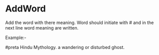 # AddWord

Add the word with there meaning. Word should initiate with # and in the next line word meaning are written.

Example:-

#preta 
Hindu Mythology. a wandering or disturbed ghost.

